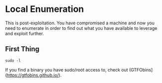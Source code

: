 # Local Enumeration

This is post-exploitation. You have compromised a machine and now you need to enumerate in order to find out what you have available to leverage and exploit further.

## First Thing

```
sudo -l
```

If you find a binary you have sudo/root access to, check out (GTFObins](https://gtfobins.github.io/).
